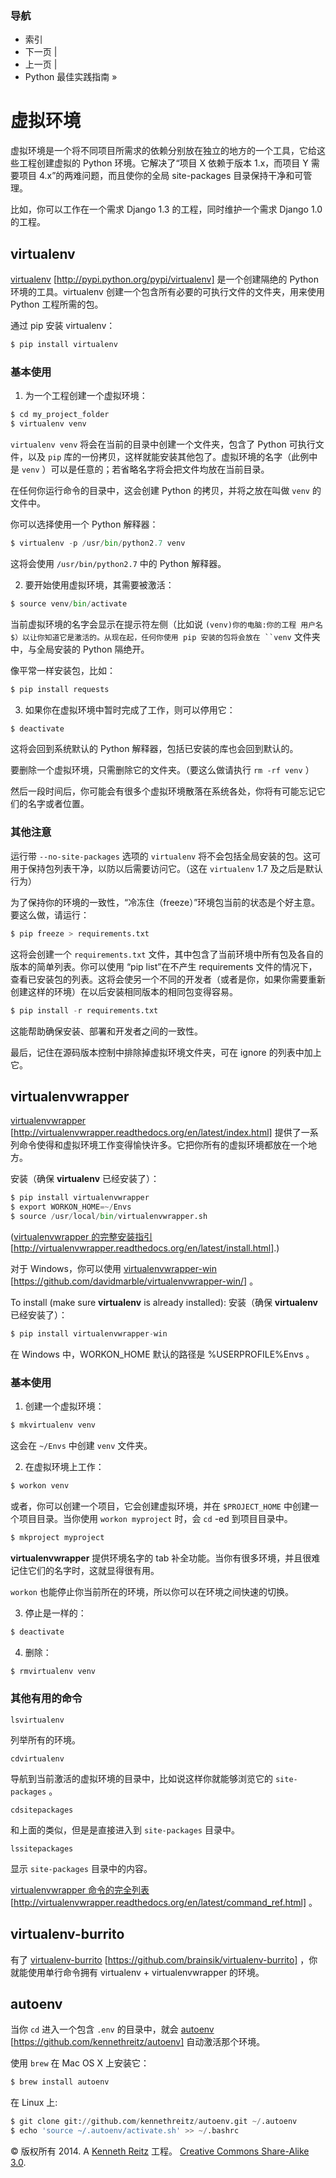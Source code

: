 ### 导航

*   索引
*   下一页 |
*   上一页 |
*   Python 最佳实践指南 »

# 虚拟环境

虚拟环境是一个将不同项目所需求的依赖分别放在独立的地方的一个工具，它给这些工程创建虚拟的 Python 环境。它解决了“项目 X 依赖于版本 1.x，而项目 Y 需要项目 4.x”的两难问题，而且使你的全局 site-packages 目录保持干净和可管理。

比如，你可以工作在一个需求 Django 1.3 的工程，同时维护一个需求 Django 1.0 的工程。

## virtualenv

[virtualenv](http://pypi.python.org/pypi/virtualenv) [http://pypi.python.org/pypi/virtualenv] 是一个创建隔绝的 Python 环境的工具。virtualenv 创建一个包含所有必要的可执行文件的文件夹，用来使用 Python 工程所需的包。

通过 pip 安装 virtualenv：

```py
$ pip install virtualenv 
```

### 基本使用

1.  为一个工程创建一个虚拟环境：

```py
$ cd my_project_folder
$ virtualenv venv 
```

`virtualenv venv` 将会在当前的目录中创建一个文件夹，包含了 Python 可执行文件，以及 `pip` 库的一份拷贝，这样就能安装其他包了。虚拟环境的名字（此例中是 `venv` ）可以是任意的；若省略名字将会把文件均放在当前目录。

在任何你运行命令的目录中，这会创建 Python 的拷贝，并将之放在叫做 `venv` 的文件中。

你可以选择使用一个 Python 解释器：

```py
$ virtualenv -p /usr/bin/python2.7 venv 
```

这将会使用 `/usr/bin/python2.7` 中的 Python 解释器。

2.  要开始使用虚拟环境，其需要被激活：

```py
$ source venv/bin/activate 
```

当前虚拟环境的名字会显示在提示符左侧（比如说 `(venv)你的电脑:你的工程 用户名$）以让你知道它是激活的。从现在起，任何你使用 pip 安装的包将会放在 ``venv` 文件夹中，与全局安装的 Python 隔绝开。

像平常一样安装包，比如：

```py
$ pip install requests 
```

3.  如果你在虚拟环境中暂时完成了工作，则可以停用它：

```py
$ deactivate 
```

这将会回到系统默认的 Python 解释器，包括已安装的库也会回到默认的。

要删除一个虚拟环境，只需删除它的文件夹。（要这么做请执行 `rm -rf venv` ）

然后一段时间后，你可能会有很多个虚拟环境散落在系统各处，你将有可能忘记它们的名字或者位置。

### 其他注意

运行带 `--no-site-packages` 选项的 `virtualenv` 将不会包括全局安装的包。这可用于保持包列表干净，以防以后需要访问它。（这在 `virtualenv` 1.7 及之后是默认行为）

为了保持你的环境的一致性，“冷冻住（freeze）”环境包当前的状态是个好主意。要这么做，请运行：

```py
$ pip freeze > requirements.txt 
```

这将会创建一个 `requirements.txt` 文件，其中包含了当前环境中所有包及各自的版本的简单列表。你可以使用 “pip list”在不产生 requirements 文件的情况下，查看已安装包的列表。这将会使另一个不同的开发者（或者是你，如果你需要重新创建这样的环境）在以后安装相同版本的相同包变得容易。

```py
$ pip install -r requirements.txt 
```

这能帮助确保安装、部署和开发者之间的一致性。

最后，记住在源码版本控制中排除掉虚拟环境文件夹，可在 ignore 的列表中加上它。

 ## virtualenvwrapper

[virtualenvwrapper](http://virtualenvwrapper.readthedocs.org/en/latest/index.html) [http://virtualenvwrapper.readthedocs.org/en/latest/index.html] 提供了一系列命令使得和虚拟环境工作变得愉快许多。它把你所有的虚拟环境都放在一个地方。

安装（确保 **virtualenv** 已经安装了）：

```py
$ pip install virtualenvwrapper
$ export WORKON_HOME=~/Envs
$ source /usr/local/bin/virtualenvwrapper.sh 
```

([virtualenvwrapper 的完整安装指引](http://virtualenvwrapper.readthedocs.org/en/latest/install.html) [http://virtualenvwrapper.readthedocs.org/en/latest/install.html].)

对于 Windows，你可以使用 [virtualenvwrapper-win](https://github.com/davidmarble/virtualenvwrapper-win/) [https://github.com/davidmarble/virtualenvwrapper-win/] 。

To install (make sure **virtualenv** is already installed): 安装（确保 **virtualenv** 已经安装了）：

```py
$ pip install virtualenvwrapper-win 
```

在 Windows 中，WORKON_HOME 默认的路径是 %USERPROFILE%Envs 。

### 基本使用

1.  创建一个虚拟环境：

```py
$ mkvirtualenv venv 
```

这会在 `~/Envs` 中创建 `venv` 文件夹。

2.  在虚拟环境上工作：

```py
$ workon venv 
```

或者，你可以创建一个项目，它会创建虚拟环境，并在 `$PROJECT_HOME` 中创建一个项目目录。当你使用 `workon myproject` 时，会 `cd` -ed 到项目目录中。

```py
$ mkproject myproject 
```

**virtualenvwrapper** 提供环境名字的 tab 补全功能。当你有很多环境，并且很难记住它们的名字时，这就显得很有用。

`workon` 也能停止你当前所在的环境，所以你可以在环境之间快速的切换。

3.  停止是一样的：

```py
$ deactivate 
```

4.  删除：

```py
$ rmvirtualenv venv 
```

### 其他有用的命令

`lsvirtualenv`

列举所有的环境。

`cdvirtualenv`

导航到当前激活的虚拟环境的目录中，比如说这样你就能够浏览它的 `site-packages` 。

`cdsitepackages`

和上面的类似，但是是直接进入到 `site-packages` 目录中。

`lssitepackages`

显示 `site-packages` 目录中的内容。

[virtualenvwrapper 命令的完全列表](http://virtualenvwrapper.readthedocs.org/en/latest/command_ref.html) [http://virtualenvwrapper.readthedocs.org/en/latest/command_ref.html] 。 

## virtualenv-burrito

有了 [virtualenv-burrito](https://github.com/brainsik/virtualenv-burrito) [https://github.com/brainsik/virtualenv-burrito] ，你就能使用单行命令拥有 virtualenv + virtualenvwrapper 的环境。

## autoenv

当你 `cd` 进入一个包含 `.env` 的目录中，就会 [autoenv](https://github.com/kennethreitz/autoenv) [https://github.com/kennethreitz/autoenv] 自动激活那个环境。

使用 `brew` 在 Mac OS X 上安装它：

```py
$ brew install autoenv 
```

在 Linux 上:

```py
$ git clone git://github.com/kennethreitz/autoenv.git ~/.autoenv
$ echo 'source ~/.autoenv/activate.sh' >> ~/.bashrc 
```

© 版权所有 2014\. A <a href="http://kennethreitz.com/pages/open-projects.html">Kenneth Reitz</a> 工程。 <a href="http://creativecommons.org/licenses/by-nc-sa/3.0/"> Creative Commons Share-Alike 3.0</a>.